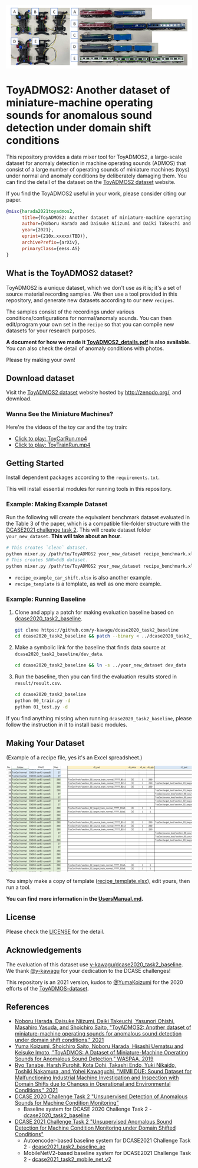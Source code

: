 ![toyadmos2 key visual](images/toyadmos2-key-visual.png)

# ToyADMOS2: Another dataset of miniature-machine operating sounds for anomalous sound detection under domain shift conditions

This repository provides a data mixer tool for ToyADMOS2, a large-scale dataset for anomaly detection in machine operating sounds (ADMOS)
that consist of a large number of operating sounds of miniature machines (toys) under normal and anomaly conditions by deliberately damaging them.
You can find the detail of the dataset on the [ToyADMOS2 dataset](https://zenodo.org/record/4580270#.YLniqmb7RzU) website.

If you find the ToyADMOS2 useful in your work, please consider citing our paper.

```BibTeX
@misc{harada2021toyadmos2,
      title={ToyADMOS2: Another dataset of miniature-machine operating sounds for anomalous sound detection under domain shift conditions}, 
      author={Noboru Harada and Daisuke Niizumi and Daiki Takeuchi and Yasunori Ohishi and Masahiro Yasuda, and Shoichiro Saito},
      year={2021},
      eprint={210x.xxxxx(TBD)},
      archivePrefix={arXiv},
      primaryClass={eess.AS}
}
```

## What is the ToyADMOS2 dataset?

ToyADMOS2 is a unique dataset, which we don't use as it is; it's a set of source material recording samples.
We then use a tool provided in this repository, and generate new datasets according to our new `recipes`.

The samples consist of the recordings under various conditions/configurations for normal/anomaly sounds. You can then edit/program your own set in the `recipe` so that you can compile new datasets for your research purposes.

__A document for how we made it [ToyADMOS2_details.pdf](ToyADMOS2_details.pdf) is also available.__
You can also check the detail of anomaly conditions with photos.

Please try making your own!

## Download dataset

Visit the [ToyADMOS2 dataset](https://zenodo.org/record/4580270#.YLniqmb7RzU) website hosted by http://zenodo.org/, and download.

### Wanna See the Miniature Machines?

Here're the videos of the toy car and the toy train:

- [Click to play: ToyCarRun.mp4](https://user-images.githubusercontent.com/14831220/118355869-672e7680-b5ad-11eb-947d-e90b1bfeb7ed.mp4)
- [Click to play: ToyTrainRun.mp4](https://user-images.githubusercontent.com/14831220/118355957-e0c66480-b5ad-11eb-950b-d874cfa0f0a8.mp4)

## Getting Started

Install dependent packages according to the `requirements.txt`.

This will install essential modules for running tools in this repository.

### Example: Making Example Dataset

Run the following will create the equivalent benchmark dataset evaluated in the Table 3 of the paper, which is a compatible file-folder structure with the [DCASE2021 challenge task 2](http://dcase.community/challenge2021/task-unsupervised-detection-of-anomalous-sounds). This will create dataset folder `your_new_dataset`. **This will take about an hour**.

```sh
# This creates `clean` dataset.
python mixer.py /path/to/ToyADMOS2 your_new_dataset recipe_benchmark.xlsx clean
# This creates SNR=6dB dataset.
python mixer.py /path/to/ToyADMOS2 your_new_dataset recipe_benchmark.xlsx 6
```

- `recipe_example_car_shift.xlsx` is also another example.
- `recipe_template` is a template, as well as one more example.

### Example: Running Baseline

1. Clone and apply a patch for making evaluation baseline based on [dcase2020_task2_baseline](https://github.com/y-kawagu/dcase2020_task2_baseline).

    ```sh
    git clone https://github.com/y-kawagu/dcase2020_task2_baseline
    cd dcase2020_task2_baseline && patch --binary < ../dcase2020_task2_baseline.patch
    ```

2. Make a symbolic link for the baseline that finds data source at `dcase2020_task2_baseline/dev_data`.

    ```sh
    cd dcase2020_task2_baseline && ln -s ../your_new_dataset dev_data
    ```

3. Run the baseline, then you can find the evaluation results stored in `result/result.csv`.

    ```sh
    cd dcase2020_task2_baseline
    python 00_train.py -d
    python 01_test.py -d
    ```

If you find anything missing when running `dcase2020_task2_baseline`, please follow the instruction in it to install basic modules.

## Making Your Dataset

(Example of a recipe file, yes it's an Excel spreadsheet.)

![example recipe excel](images/example_recipe.png)

You simply make a copy of template ([recipe_template.xlsx](recipe_template.xlsx)), edit yours, then run a tool.

__You can find more information in the [UsersManual.md](UsersManual.md).__

## License

Please check the [LICENSE](LICENSE) for the detail.

## Acknowledgements

The evaluation of this dataset use [y-kawagu/dcase2020_task2_baseline](https://github.com/y-kawagu/dcase2020_task2_baseline). We thank [@y-kawagu](https://github.com/y-kawagu) for your dedication to the DCASE challenges!

This repository is an 2021 version, kudos to [@YumaKoizumi](https://github.com/YumaKoizumi/) for the 2020 efforts of the [ToyADMOS-dataset](https://github.com/YumaKoizumi/ToyADMOS-dataset).

## References

- [Noboru Harada, Daisuke Niizumi, Daiki Takeuchi, Yasunori Ohishi, Masahiro Yasuda, and Shoichiro Saito, "ToyADMOS2: Another dataset of miniature-machine operating sounds for anomalous sound detection under domain shift conditions," 2021](TBD)
- [Yuma Koizumi, Shoichiro Saito, Noboru Harada, Hisashi Uematsu and Keisuke Imoto, "ToyADMOS: A Dataset of Miniature-Machine Operating Sounds for Anomalous Sound Detection," WASPAA, 2019](https://arxiv.org/abs/1908.03299)
- [Ryo Tanabe, Harsh Purohit, Kota Dohi, Takashi Endo, Yuki Nikaido, Toshiki Nakamura, and Yohei Kawaguchi, "MIMII DUE: Sound Dataset for Malfunctioning Industrial Machine Investigation and Inspection with Domain Shifts due to Changes in Operational and Environmental Conditions," 2021](https://arxiv.org/abs/2105.02702)
- [DCASE 2020 Challenge Task 2 "Unsupervised Detection of Anomalous Sounds for Machine Condition Monitoring"](http://dcase.community/challenge2020/task-unsupervised-detection-of-anomalous-sounds)
    - Baseline system for DCASE 2020 Challenge Task 2 - [dcase2020_task2_baseline](https://github.com/y-kawagu/dcase2020_task2_baseline)
- [DCASE 2021 Challenge Task 2 "Unsupervised Anomalous Sound Detection for Machine Condition Monitoring under Domain Shifted Conditions"](http://dcase.community/challenge2021/task-unsupervised-detection-of-anomalous-sounds)
    - Autoencoder-based baseline system for DCASE2021 Challenge Task 2 - [dcase2021_task2_baseline_ae](https://github.com/y-kawagu/dcase2021_task2_baseline_ae)
    - MobileNetV2-based baseline system for DCASE2021 Challenge Task 2 - [dcase2021_task2_mobile_net_v2](https://github.com/y-kawagu/dcase2021_task2_baseline_mobile_net_v2)
